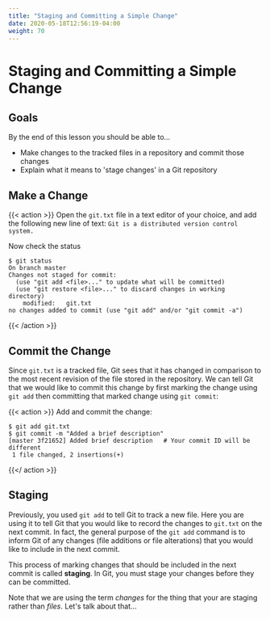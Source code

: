 ```yaml
---
title: "Staging and Committing a Simple Change"
date: 2020-05-18T12:56:19-04:00
weight: 70
---
```


# Staging and Committing a Simple Change

## Goals

By the end of this lesson you should be able to...

- Make changes to the tracked files in a repository and commit those changes
- Explain what it means to 'stage changes' in a Git repository

## Make a Change

{{< action >}}
Open the `git.txt` file in a text editor of your choice, and add the following new line of text: `Git is a distributed version control system.`

Now check the status

```text
$ git status
On branch master
Changes not staged for commit:
  (use "git add <file>..." to update what will be committed)
  (use "git restore <file>..." to discard changes in working directory)
	modified:   git.txt
no changes added to commit (use "git add" and/or "git commit -a")
```
{{< /action >}}

## Commit the Change

Since `git.txt` is a tracked file, Git sees that it has changed in comparison to the most recent revision of the file stored in the repository.  We can tell Git that we would like to commit this change by first marking the change using `git add` then committing that marked change using `git commit`:

{{< action >}}
Add and commit the change: 

```text
$ git add git.txt
$ git commit -m "Added a brief description"
[master 3f21652] Added brief description   # Your commit ID will be different
 1 file changed, 2 insertions(+)
```
{{</ action >}}

## Staging

Previously, you used `git add` to tell Git to track a new file.  Here you are using it to tell Git that you would like to record the changes to `git.txt` on the next commit.  In fact, the general purpose of the `git add` command is to inform Git of any changes (file additions or file alterations) that you would like to include in the next commit.

This process of marking changes that should be included in the next commit is called **staging**.  In Git, you must stage your changes before they can be committed.

Note that we are using the term *changes* for the thing that your are staging rather than *files*.  Let's talk about that...